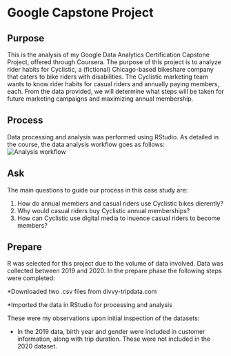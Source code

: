 # Google Capstone Project

## Purpose

This is the analysis of my Google Data Analytics Certification Capstone Project, offered through Coursera. 
The purpose of this project is to analyze rider habits for Cyclistic, a (fictional) Chicago-based bikeshare company that caters to bike riders with disabilities.
The Cyclistic marketing team wants to know rider habits for casual riders and annually paying members, each.
From the data provided, we will determine what steps will be taken for future marketing campaigns and maximizing annual membership.

## Process

Data processing and analysis was performed using RStudio. As detailed in the course, the data analysis workflow goes as follows:
![Analysis workflow](https://miro.medium.com/v2/resize:fit:1100/format:webp/1*Gm_zDWazPDD_JZUcdQxafA.png)

## Ask

The main questions to guide our process in this case study are:

1. How do annual members and casual riders use Cyclistic bikes dierently?
2. Why would casual riders buy Cyclistic annual memberships?
3. How can Cyclistic use digital media to inuence casual riders to become members?

## Prepare

R was selected for this project due to the volume of data involved. Data was collected between 2019 and 2020.
In the prepare phase the following steps were completed:

*Downloaded two .csv files from divvy-tripdata.com

*Imported the data in RStudio for processing and analysis

These were my observations upon initial inspection of the datasets:

* In the 2019 data, birth year and gender were included in customer information, along with trip duration.
These were not included in the 2020 dataset.
